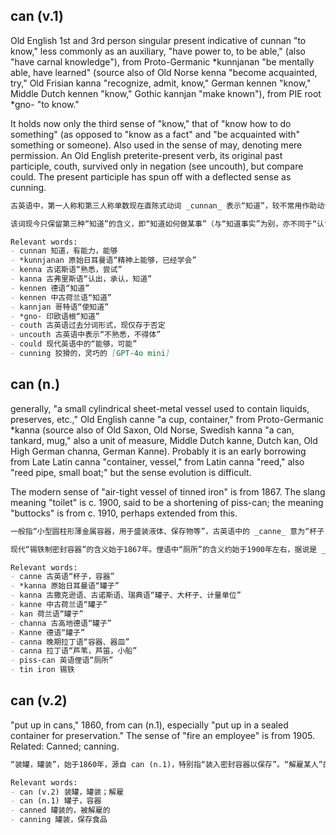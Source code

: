 ## can (v.1)

Old English 1st and 3rd person singular present indicative of cunnan "to know," less commonly as an auxiliary, "have power to, to be able," (also "have carnal knowledge"), from Proto-Germanic *kunnjanan "be mentally able, have learned" (source also of Old Norse kenna "become acquainted, try," Old Frisian kanna "recognize, admit, know," German kennen "know," Middle Dutch kennen "know," Gothic kannjan "make known"), from PIE root *gno- "to know."

It holds now only the third sense of "know," that of "know how to do something" (as opposed to "know as a fact" and "be acquainted with" something or someone). Also used in the sense of may, denoting mere permission. An Old English preterite-present verb, its original past participle, couth, survived only in negation (see uncouth), but compare could. The present participle has spun off with a deflected sense as cunning.

```md
古英语中，第一人称和第三人称单数现在直陈式动词 _cunnan_ 表示“知道”，较不常用作助动词，意为“有能力，能够”（也有“发生性关系”的意思），源自原始日耳曼语 _*kunnjanan_，意为“精神上能够，已经学会”（该词源也为古诺斯语 _kenna_，意为“熟悉，尝试”；古弗里斯语 _kanna_，意为“认出，承认，知道”；德语 _kennen_，意为“知道”；中古荷兰语 _kennen_，意为“知道”；哥特语 _kannjan_，意为“使知道”），该词最终源自印欧语根 [*gno-](https://www.etymonline.com/word/*gno- "Etymology, meaning and definition of *gno- ")，意为“知道”。

该词现今只保留第三种“知道”的含义，即“知道如何做某事”（与“知道事实”为别，亦不同于“认识某事或某人”）。此外，也用作表示许可的“可以”。这是一个古英语的过去现在动词，其原始的过去分词 [couth](https://www.etymonline.com/word/couth "Etymology, meaning and definition of couth ") 仅在否定形式中幸存（参见 [uncouth](https://www.etymonline.com/word/uncouth "Etymology, meaning and definition of uncouth ")），但可与 [could](https://www.etymonline.com/word/could "Etymology, meaning and definition of could ") 相比较。现在分词由此派生出带有贬义的词 [cunning](https://www.etymonline.com/word/cunning "Etymology, meaning and definition of cunning ")。

Relevant words:
- cunnan 知道，有能力，能够
- *kunnjanan 原始日耳曼语“精神上能够，已经学会”
- kenna 古诺斯语“熟悉，尝试”
- kanna 古弗里斯语“认出，承认，知道”
- kennen 德语“知道”
- kennen 中古荷兰语“知道”
- kannjan 哥特语“使知道”
- *gno- 印欧语根“知道”
- couth 古英语过去分词形式，现仅存于否定
- uncouth 古英语中表示“不熟悉，不得体”
- could 现代英语中的“能够，可能”
- cunning 狡猾的，灵巧的 [GPT-4o mini]
```

## can (n.)

generally, "a small cylindrical sheet-metal vessel used to contain liquids, preserves, etc.," Old English canne "a cup, container," from Proto-Germanic *kanna (source also of Old Saxon, Old Norse, Swedish kanna "a can, tankard, mug," also a unit of measure, Middle Dutch kanne, Dutch kan, Old High German channa, German Kanne). Probably it is an early borrowing from Late Latin canna "container, vessel," from Latin canna "reed," also "reed pipe, small boat;" but the sense evolution is difficult.

The modern sense of "air-tight vessel of tinned iron" is from 1867. The slang meaning "toilet" is c. 1900, said to be a shortening of piss-can; the meaning "buttocks" is from c. 1910, perhaps extended from this.

```md
一般指“小型圆柱形薄金属容器，用于盛装液体、保存物等”，古英语中的 _canne_ 意为“杯子，容器”，来源于原始日耳曼语 _*kanna_（该词也为古撒克逊语、古诺斯语及瑞典语中的 _kanna_，意指“罐子、大杯子、玛格杯”，同时也指计量单位；中古荷兰语 _kanne_、荷兰语 _kan_、古高地德语 _channa_、德语 _Kanne_ 也均源自此词）。该词很可能早期借自晚期拉丁语 _canna_，意为“容器、器皿”，而拉丁语 _canna_ 原意为“芦苇”，亦可指“芦笛、小船”；但词义演变过程较为复杂难解。

现代“锡铁制密封容器”的含义始于1867年。俚语中“厕所”的含义约始于1900年左右，据说是 _piss-can_ 的缩写；“臀部”的含义始于约1910年，可能由此意扩展而来。

Relevant words:
- canne 古英语“杯子，容器”
- *kanna 原始日耳曼语“罐子”
- kanna 古撒克逊语、古诺斯语、瑞典语“罐子、大杯子、计量单位”
- kanne 中古荷兰语“罐子”
- kan 荷兰语“罐子”
- channa 古高地德语“罐子”
- Kanne 德语“罐子”
- canna 晚期拉丁语“容器、器皿”
- canna 拉丁语“芦苇，芦笛，小船”
- piss-can 英语俚语“厕所”
- tin iron 锡铁
```

## can (v.2)

"put up in cans," 1860, from can (n.1), especially "put up in a sealed container for preservation." The sense of "fire an employee" is from 1905. Related: Canned; canning.

```md
“装罐，罐装”，始于1860年，源自 can (n.1)，特别指“装入密封容器以保存”。“解雇某人”的含义始于1905年。相关词有：Canned（罐装的；被解雇的）；canning（罐装，保存食品）。

Relevant words:
- can (v.2) 装罐，罐装；解雇
- can (n.1) 罐子，容器
- canned 罐装的，被解雇的
- canning 罐装，保存食品
```
